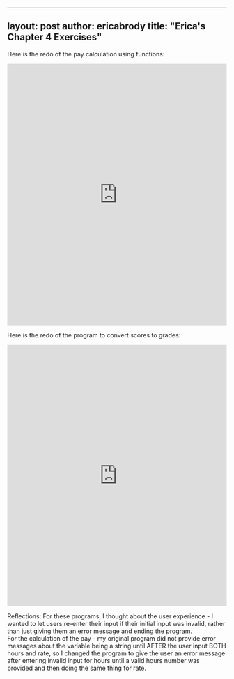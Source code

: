 
---
layout: post
author: ericabrody
title: "Erica's Chapter 4 Exercises"
---

Here is the redo of the pay calculation using functions:
<iframe src="https://trinket.io/embed/python/924c16f464" width="100%" height="600" frameborder="0" marginwidth="0" marginheight="0" allowfullscreen></iframe>

Here is the redo of the program to convert scores to grades:
<iframe src="https://trinket.io/embed/python/7805fe43dd" width="100%" height="600" frameborder="0" marginwidth="0" marginheight="0" allowfullscreen></iframe>

Reflections:
For these programs, I thought about the user experience - 
I wanted to let users re-enter their input if their initial input was invalid, rather than just giving them an error message
and ending the program.  
For the calculation of the pay - my original program did not provide error messages about the variable being a string until AFTER the user input BOTH hours and rate,
so I changed the program to give the user an error message after entering invalid input for hours until a valid hours number was provided and then doing the same thing
for rate. 

